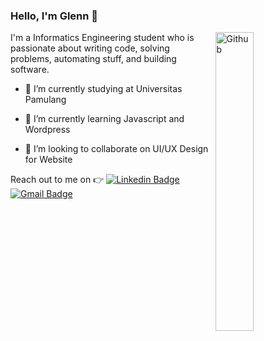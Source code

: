 ### Hello, I'm Glenn 👋

<img width="35%" align="right" alt="Github" src="https://user-images.githubusercontent.com/48678280/88862734-4903af80-d201-11ea-968b-9c939d88a37c.gif" />

I'm a Informatics Engineering student who is passionate about writing code, solving problems, automating stuff, and building software.

- 🔭 I’m currently studying at Universitas Pamulang

- 🌱 I’m currently learning Javascript and Wordpress

- 👯 I’m looking to collaborate on UI/UX Design for Website

Reach out to me on :point_right: [![Linkedin Badge](https://img.shields.io/badge/-Linkedin-4169E1?style=flat-square&logo=Linkedin&logoColor=white&&link=https://www.linkedin.com/in/glenn-vhalado-86b37b1a0/)](https://www.linkedin.com/in/glenn-vhalado-86b37b1a0/)
[![Gmail Badge](https://img.shields.io/badge/-Gmail-c14438?style=flat-square&logo=Gmail&logoColor=white&link=mailto:gvhalado@gmail.com)](mailto:gvhalado@gmail.com)
